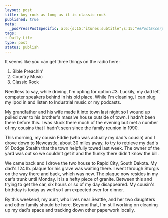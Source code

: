 ```yaml
--- 
layout: post
title: Any rock as long as it is classic rock
published: true
meta: 
  _podPressPostSpecific: a:6:{s:15:"itunes:subtitle";s:15:"##PostExcerpt##";s:14:"itunes:summary";s:15:"##PostExcerpt##";s:15:"itunes:keywords";s:17:"##WordPressCats##";s:13:"itunes:author";s:10:"##Global##";s:15:"itunes:explicit";s:2:"No";s:12:"itunes:block";s:2:"No";}
tags: 
- Daily Life
type: post
status: publish
---
```

It seems like you can get three things on the radio here:
<ol>
	<li>Bible Preachin'</li>
	<li>Country Music</li>
	<li>Classic Rock</li>
</ol>
Needless to say, while driving, I'm opting for option #3. Luckily, my dad left computer speakers behind in his old place. While I'm cleaning, I can plug my Ipod in and listen to Industrial music or my podcasts.

My grandfather and his wife made it into town last night so I wound up pulled over to his brother's massive house outside of town. I hadn't been there before this. I was stuck there much of the evening but met a number of my cousins that I hadn't seen since the family reunion in 1990.

This morning, my cousin Eddie (who was actually my dad's cousin) and I drove down to Newcastle, about 30 miles away, to try to retrieve my dad's 91 Dodge Stealth that the town helpfully towed last week. The owner of the yard was out so we couldn't get it and the flunky there didn't know the bill.

We came back and I drove the two house to Rapid City, South Dakota. My dad's 124 lb. plaque for his grave was waiting there. I went through Sturgis on the way there and back, which was new. The plaque now resides in my car's trunk until Monday. It is a hefty piece of granite. Between this and trying to get the car, six hours or so of my day disappeared. My cousin's birthday is today as well so I am expected over for dinner.

By this weekend, my aunt, who lives near Seattle, and her two daughters and other family should be here. Beyond that, I'm still working on cleaning up my dad's space and tracking down other paperwork locally.
